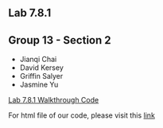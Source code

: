 
 ## Lab 7.8.1

 ## Group 13 - Section 2

- Jianqi Chai
- David Kersey
- Griffin Salyer
- Jasmine Yu

[Lab 7.8.1 Walkthrough Code](/code/G13_TP1.R)


For html file of our code, please visit this [link](/code/polyandstepR.html)

